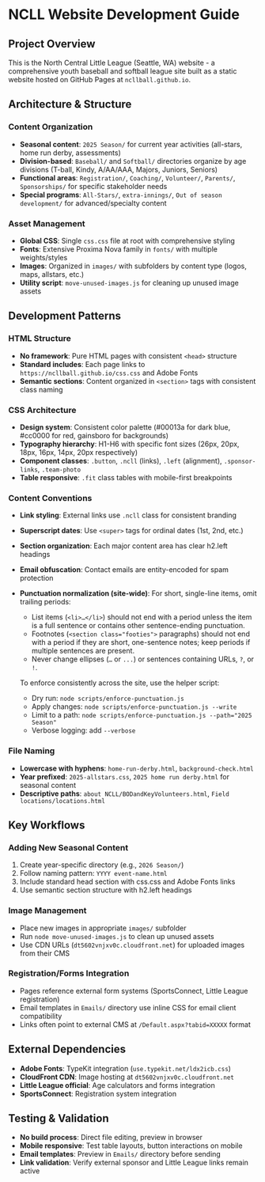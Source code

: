 # NCLL Website Development Guide

## Project Overview
This is the North Central Little League (Seattle, WA) website - a comprehensive youth baseball and softball league site built as a static website hosted on GitHub Pages at `ncllball.github.io`.

## Architecture & Structure

### Content Organization
- **Seasonal content**: `2025 Season/` for current year activities (all-stars, home run derby, assessments)
- **Division-based**: `Baseball/` and `Softball/` directories organize by age divisions (T-ball, Kindy, A/AA/AAA, Majors, Juniors, Seniors)
- **Functional areas**: `Registration/`, `Coaching/`, `Volunteer/`, `Parents/`, `Sponsorships/` for specific stakeholder needs
- **Special programs**: `All-Stars/`, `extra-innings/`, `Out of season development/` for advanced/specialty content

### Asset Management
- **Global CSS**: Single `css.css` file at root with comprehensive styling
- **Fonts**: Extensive Proxima Nova family in `fonts/` with multiple weights/styles
- **Images**: Organized in `images/` with subfolders by content type (logos, maps, allstars, etc.)
- **Utility script**: `move-unused-images.js` for cleaning up unused image assets

## Development Patterns

### HTML Structure
- **No framework**: Pure HTML pages with consistent `<head>` structure
- **Standard includes**: Each page links to `https://ncllball.github.io/css.css` and Adobe Fonts
- **Semantic sections**: Content organized in `<section>` tags with consistent class naming

### CSS Architecture
- **Design system**: Consistent color palette (#00013a for dark blue, #cc0000 for red, gainsboro for backgrounds)
- **Typography hierarchy**: H1-H6 with specific font sizes (26px, 20px, 18px, 16px, 14px, 20px respectively)
- **Component classes**: `.button`, `.ncll` (links), `.left` (alignment), `.sponsor-links`, `.team-photo`
- **Table responsive**: `.fit` class tables with mobile-first breakpoints

### Content Conventions
- **Link styling**: External links use `.ncll` class for consistent branding
- **Superscript dates**: Use `<super>` tags for ordinal dates (1st, 2nd, etc.)
- **Section organization**: Each major content area has clear h2.left headings
- **Email obfuscation**: Contact emails are entity-encoded for spam protection
- **Punctuation normalization (site-wide)**: For short, single-line items, omit trailing periods:
	- List items (`<li>…</li>`) should not end with a period unless the item is a full sentence or contains other sentence-ending punctuation.
	- Footnotes (`<section class="footies">` paragraphs) should not end with a period if they are short, one-sentence notes; keep periods if multiple sentences are present.
	- Never change ellipses (`…` or `...`) or sentences containing URLs, `?`, or `!`.

	To enforce consistently across the site, use the helper script:

	- Dry run: `node scripts/enforce-punctuation.js`
	- Apply changes: `node scripts/enforce-punctuation.js --write`
	- Limit to a path: `node scripts/enforce-punctuation.js --path="2025 Season"`
	- Verbose logging: add `--verbose`

### File Naming
- **Lowercase with hyphens**: `home-run-derby.html`, `background-check.html`
- **Year prefixed**: `2025-allstars.css`, `2025 home run derby.html` for seasonal content
- **Descriptive paths**: `about NCLL/BODandKeyVolunteers.html`, `Field locations/locations.html`

## Key Workflows

### Adding New Seasonal Content
1. Create year-specific directory (e.g., `2026 Season/`)
2. Follow naming pattern: `YYYY event-name.html`
3. Include standard head section with css.css and Adobe Fonts links
4. Use semantic section structure with h2.left headings

### Image Management
- Place new images in appropriate `images/` subfolder
- Run `node move-unused-images.js` to clean up unused assets
- Use CDN URLs (`dt5602vnjxv0c.cloudfront.net`) for uploaded images from their CMS

### Registration/Forms Integration
- Pages reference external form systems (SportsConnect, Little League registration)
- Email templates in `Emails/` directory use inline CSS for email client compatibility
- Links often point to external CMS at `/Default.aspx?tabid=XXXXX` format

## External Dependencies
- **Adobe Fonts**: TypeKit integration (`use.typekit.net/ldx2icb.css`)
- **CloudFront CDN**: Image hosting at `dt5602vnjxv0c.cloudfront.net`
- **Little League official**: Age calculators and forms integration
- **SportsConnect**: Registration system integration

## Testing & Validation
- **No build process**: Direct file editing, preview in browser
- **Mobile responsive**: Test table layouts, button interactions on mobile
- **Email templates**: Preview in `Emails/` directory before sending
- **Link validation**: Verify external sponsor and Little League links remain active
